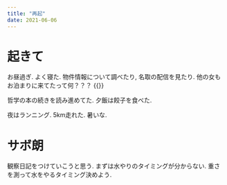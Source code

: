 ```yaml
---
title: "再起"
date: 2021-06-06
---
```


# 起きて
お昼過ぎ. よく寝た. 物件情報について調べたり, 名取の配信を見たり. 他の女もお泊まりに来てたって何？？？
{{<youtube MFFY6ckVHuA>}}

哲学の本の続きを読み進めてた. 夕飯は餃子を食べた.

夜はランニング. 5km走れた. 暑いな.
# サボ朗
観察日記をつけていこうと思う. まずは水やりのタイミングが分からない. 重さを測って水をやるタイミング決めよう.